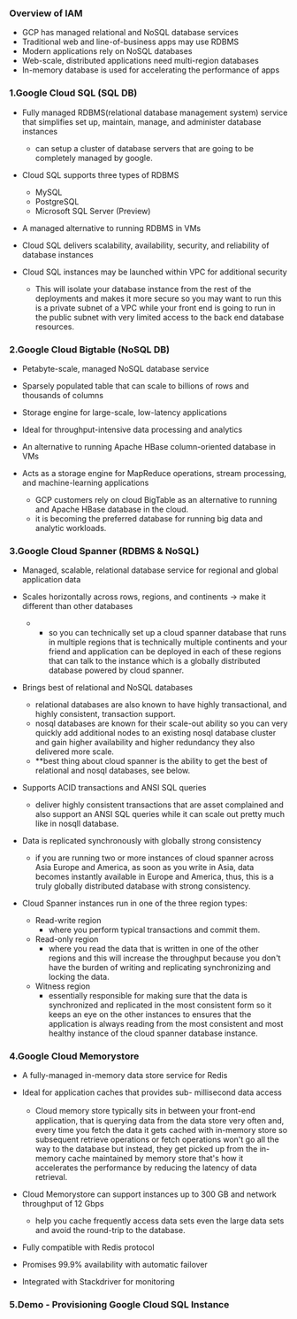 ###  Overview of IAM
- GCP has managed relational and NoSQL database services  
- Traditional web and line-of-business apps may use RDBMS  
- Modern applications rely on NoSQL databases  
- Web-scale, distributed applications need multi-region
 databases  
- In-memory database is used for accelerating the performance of apps  

### 1.Google Cloud SQL (SQL DB)
- Fully managed RDBMS(relational database management system) service that simplifies set up, maintain, manage, and administer database instances  
  + can setup a cluster of database servers that are going to be completely managed by google.

- Cloud SQL supports three types of RDBMS  
  + MySQL  
  + PostgreSQL  
  + Microsoft SQL Server (Preview)  

- A managed alternative to running RDBMS in VMs  

- Cloud SQL delivers scalability, availability, security, and reliability of database instances  

- Cloud SQL instances may be launched within VPC for additional security  
  + This will isolate your database instance from the rest of the deployments and makes it more secure so you may want to run this is a private subnet of a VPC while your front end is going to run in the public subnet with very limited access to the back end database resources.

### 2.Google Cloud Bigtable (NoSQL DB)
- Petabyte-scale, managed NoSQL database service  

- Sparsely populated table that can scale to billions of rows and thousands of columns  

- Storage engine for large-scale, low-latency applications  

- Ideal for throughput-intensive data processing and analytics  

- An alternative to running Apache HBase column-oriented database in VMs  

- Acts as a storage engine for MapReduce operations, stream processing, and machine-learning applications
  + GCP customers rely on cloud BigTable as an alternative to running and Apache HBase database in the cloud.  
  + it is becoming the preferred database for running big data and analytic workloads.  

### 3.Google Cloud Spanner (RDBMS & NoSQL)
- Managed, scalable, relational database service for regional and global application data   

- Scales horizontally across rows, regions, and continents -> make it different than other databases   
  + + so you can technically set up a cloud spanner database that runs in multiple regions that is technically multiple continents and your friend and application can be deployed in each of these regions that can talk to the instance which is a globally distributed database powered by cloud spanner.

- Brings best of relational and NoSQL databases
  + relational databases are also known to have highly transactional, and highly consistent, transaction support.   
  + nosql databases are known for their scale-out ability so you can very quickly add additional nodes to an existing nosql database cluster and gain higher availability and higher redundancy they also delivered more scale.  
  + **best thing about cloud spanner is the ability to get the best of relational and nosql databases, see below.

- Supports ACID transactions and ANSI SQL queries
  + deliver highly consistent transactions that are asset complained and also support an ANSI SQL queries while it can scale out pretty much like in nosqll database.

- Data is replicated synchronously with globally strong consistency   
  + if you are running two or more instances of cloud spanner across Asia Europe and America, as soon as you write in Asia, data becomes instantly available in Europe and America, thus, this is a truly globally distributed database with strong consistency.

- Cloud Spanner instances run in one of the three region types:   
  - Read-write region
    + where you perform typical transactions and commit them.    
  - Read-only region   
    + where you read the data that is written in one of the other regions and this will increase the throughput because you don't have the burden of writing and replicating synchronizing and locking the data.  
  - Witness region
    + essentially responsible for making sure that the data is synchronized and replicated in the most consistent form so it keeps an eye on the other instances to ensures that the application is always reading from the most consistent and most healthy instance of the cloud spanner database instance.  

### 4.Google Cloud Memorystore
- A fully-managed in-memory data store service for Redis   

- Ideal for application caches that provides sub- millisecond data access  
  + Cloud memory store typically sits in between your front-end　application, that is querying data from the data store very often and, every time you fetch the data it gets cached with in-memory store so subsequent retrieve operations or fetch operations won't go all the way to the database but instead, they get picked up from the in-memory cache maintained by memory store that's how it accelerates the performance by reducing the latency of data retrieval.  

- Cloud Memorystore can support instances up to 300 GB and network throughput of 12 Gbps  
  + help you cache frequently access data sets even the large data sets and avoid the round-trip to the database.  

- Fully compatible with Redis protocol  

- Promises 99.9% availability with automatic failover  

- Integrated with Stackdriver for monitoring  

### 5.Demo - Provisioning Google Cloud SQL Instance
```


```
